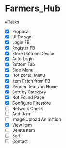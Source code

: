 # Farmers_Hub

#Tasks
- [x] Proposal
- [x] UI Design
- [x] Login FB
- [x] Register FB
- [x] Store Data on Device
- [x] Auto Login
- [x] Bottom Tab
- [x] Side Menu
- [x] Horizontal Menu
- [x] Item Fetch from FB
- [x] Render Items on Home
- [x] Sort by Category
- [x] Not Found Page
- [x] Configure Firestore
- [ ] Network Check
- [ ] Add Item
- [ ] Image Upload Animation
- [x] View Item
- [ ] Delete Item
- [ ] Sort
- [ ] Contact
